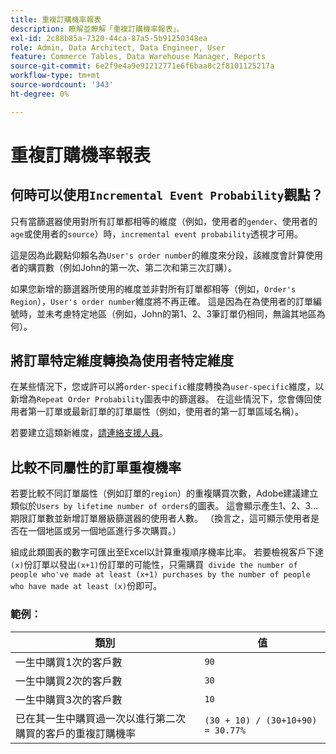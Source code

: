 ```yaml
---
title: 重複訂購機率報表
description: 瞭解並瞭解「重複訂購機率報表」。
exl-id: 2c88b85a-7320-44ca-87a5-5b91250348ea
role: Admin, Data Architect, Data Engineer, User
feature: Commerce Tables, Data Warehouse Manager, Reports
source-git-commit: 6e2f9e4a9e91212771e6f6baa8c2f8101125217a
workflow-type: tm+mt
source-wordcount: '343'
ht-degree: 0%

---
```


# 重複訂購機率報表

## 何時可以使用`Incremental Event Probability`觀點？

只有當篩選器使用對所有訂單都相等的維度（例如，使用者的`gender`、使用者的`age`或使用者的`source`）時，`incremental event probability`透視才可用。

這是因為此觀點仰賴名為`User's order number`的維度來分段，該維度會計算使用者的購買數（例如John的第一次、第二次和第三次訂購）。

如果您新增的篩選器所使用的維度並非對所有訂單都相等（例如，`Order's Region`），`User's order number`維度將不再正確。 這是因為在為使用者的訂單編號時，並未考慮特定地區（例如，John的第1、2、3筆訂單仍相同，無論其地區為何）。

## 將訂單特定維度轉換為使用者特定維度

在某些情況下，您或許可以將`order-specific`維度轉換為`user-specific`維度，以新增為`Repeat Order Probability`圖表中的篩選器。 在這些情況下，您會傳回使用者第一訂單或最新訂單的訂單屬性（例如，使用者的第一訂單區域名稱）。

若要建立這類新維度，[請連絡支援人員](https://experienceleague.adobe.com/docs/commerce-knowledge-base/kb/troubleshooting/miscellaneous/mbi-service-policies.html)。

## 比較不同屬性的訂單重複機率

若要比較不同訂單屬性（例如訂單的`region`）的重複購買次數，Adobe建議建立類似於`Users by lifetime number of orders`的圖表。 這會顯示產生1、2、3...期限訂單數並新增訂單層級篩選器的使用者人數。 （換言之，這可顯示使用者是否在一個地區或另一個地區進行多次購買。）

組成此類圖表的數字可匯出至Excel以計算重複順序機率比率。 若要檢視客戶下達`(x)`份訂單以發出`(x+1)`份訂單的可能性，只需購買` divide the number of people who've made at least (x+1) purchases by the number of people who have made at least (x)`份即可。

### 範例：

| 類別 | 值 |
|---|---|
| 一生中購買1次的客戶數 | `90` |
| 一生中購買2次的客戶數 | `30` |
| 一生中購買3次的客戶數 | `10` |
| 已在其一生中購買過一次以進行第二次購買的客戶的重複訂購機率 | `(30 + 10) / (30+10+90) = 30.77%` |

